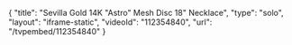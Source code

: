 {
    "title": "Sevilla Gold 14K \"Astro\" Mesh Disc 18\" Necklace",
    "type": "solo",
    "layout": "iframe-static",
    "videoId": "112354840",
    "url": "\/tvpembed\/112354840"
}
